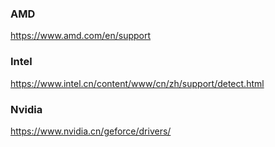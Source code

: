 ### AMD
https://www.amd.com/en/support

### Intel
https://www.intel.cn/content/www/cn/zh/support/detect.html

### Nvidia
https://www.nvidia.cn/geforce/drivers/